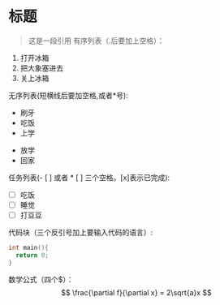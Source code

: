 # 标题
>这是一段引用
有序列表（.后要加上空格）：
1. 打开冰箱
2. 把大象塞进去
3. 关上冰箱

无序列表(短横线后要加空格,或者*号):
- 刷牙
- 吃饭
- 上学
* 放学
* 回家

任务列表(- [ ] 或者 * [ ] 三个空格。[x]表示已完成):
- [ ] 吃饭
- [ ] 睡觉
- [ ] 打豆豆

代码块（三个反引号加上要输入代码的语言）:
```c
int main(){
  return 0;
}
```

数学公式（四个$）：
$$
\frac{\partial f}{\partial x} = 2\sqrt{a}x
$$
